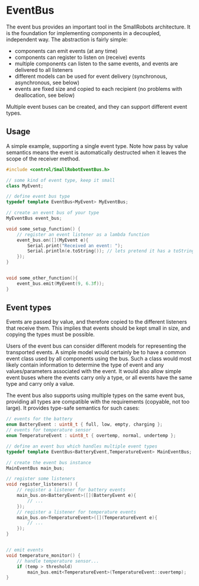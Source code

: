 
# EventBus

The event bus provides an important tool in the SmallRobots architecture. It is the foundation for implementing components in a decoupled, independent way. The abstraction is fairly simple:

- components can emit events (at any time)
- components can register to listen on (receive) events
- multiple components can listen to the same events, and events are delivered to all listeners
- different models can be used for event delivery (synchronous, asynchronous, see below)
- events are fixed size and copied to each recipient (no problems with deallocation, see below)

Multiple event buses can be created, and they can support different event types.

## Usage

A simple example, supporting a single event type. Note how pass by value semantics means the event is automatically destructed when it leaves the scope of the receiver method.

```c++
#include <control/SmallRobotEventBus.h>

// some kind of event type, keep it small
class MyEvent;

// define event bus type
typedef template EventBus<MyEvent> MyEventBus;

// create an event bus of your type
MyEventBus event_bus;

void some_setup_function() {
    // register an event listener as a lambda function
    event_bus.on([](MyEvent e){
        Serial.print("Received an event: ");
        Serial.println(e.toString()); // lets pretend it has a toString method
    });
}


void some_other_function(){
    event_bus.emit(MyEvent(9, 6.3f));
}
```

## Event types

Events are passed by value, and therefore copied to the different listeners that receive them. This implies that events should be kept small in size, and copying the types must be possible.

Users of the event bus can consider different models for representing the transported events. A simple model would certainly be to have a common event class used by all components using the bus. Such a class would most likely contain information to determine the type of event and any values/parameters associated with the event. It would also allow simple event buses where the events carry only a type, or all events have the same type and carry only a value.

The event bus also supports using multiple types on the same event bus, providing all types are compatible with the requirements (copyable, not too large). It provides type-safe semantics for such cases:

```c++
// events for the battery
enum BatteryEvent : uint8_t { full, low, empty, charging };
// events for temperature sensor
enum TemperatureEvent : uint8_t { overtemp, normal, undertemp };

// define an event bus which handles multiple event types
typedef template EventBus<BatteryEvent,TemperatureEvent> MainEventBus;

// create the event bus instance
MainEventBus main_bus;

// register some listeners
void register_listeners() {
    // register a listener for battery events
    main_bus.on<BatteryEvent>([](BatteryEvent e){
        // ...
    });
    // register a listener for temperature events
    main_bus.on<TemperatureEvent>([](TemperatureEvent e){
        // ...
    });
}


// emit events
void temperature_monitor() {
    // handle temperature sensor...
    if (temp > threshold)
        main_bus.emit<TemperatureEvent>(TemperatureEvent::overtemp);
}
```

